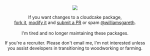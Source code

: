 <div align="center">
   <img src="https://i.imgur.com/OzRSXZm.png"/>
   <p>
      If you want changes to a cloudcake package,<br><a href="https://docs.github.com/en/get-started/exploring-projects-on-github/contributing-to-a-project">fork it</a>, <a href="https://docs.github.com/en/get-started/exploring-projects-on-github/contributing-to-a-project">modify it</a> and <a href="https://docs.github.com/en/get-started/exploring-projects-on-github/contributing-to-a-project">submit a PR</a> or spam <a href="https://github.com/williamsgareth">@williamsgareth</a>.<br><br>I'm tired and no longer maintaining these packages. 
   </p>
   <p>
      If you're a recruiter. Please don't email me, I'm not interested unless<br>you assist developers in transitioning to woodworking or farming.
   </p>
</div>
